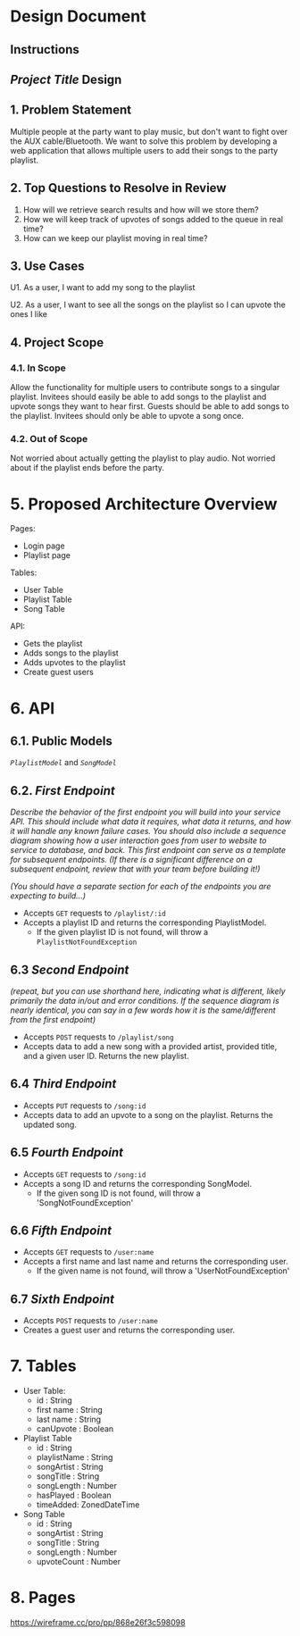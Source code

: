 # Design Document

## Instructions

## _Project Title_ Design

## 1. Problem Statement

Multiple people at the party want to play music, but don't want to fight over the AUX cable/Bluetooth. We want to solve this problem by developing a web application that allows multiple users to add their songs to the party playlist.

## 2. Top Questions to Resolve in Review

1. How will we retrieve search results and how will we store them?
2. How we will keep track of upvotes of songs added to the queue in real time?
3. How can we keep our playlist moving in real time?

## 3. Use Cases

U1.  As a user, I want to add my song to the playlist

U2.  As a user, I want to see all the songs on the playlist so I can upvote the ones I like

## 4. Project Scope

### 4.1. In Scope

Allow the functionality for multiple users to contribute songs to a singular playlist. Invitees should easily be able to add songs to the playlist and upvote songs they want to hear first. Guests should be able to add songs to the playlist. Invitees should only be able to upvote a song once.

### 4.2. Out of Scope

Not worried about actually getting the playlist to play audio. Not worried about if the playlist ends before the party.
# 5. Proposed Architecture Overview

Pages:
- Login page
- Playlist page

Tables:
- User Table
- Playlist Table
- Song Table

API:
- Gets the playlist
- Adds songs to the playlist
- Adds upvotes to the playlist
- Create guest users

# 6. API

## 6.1. Public Models

*`PlaylistModel`* and *`SongModel`*

## 6.2. _First Endpoint_

_Describe the behavior of the first endpoint you will build into your service API. This should include what data it requires, what data it returns, and how it will handle any known failure cases. You should also include a sequence diagram showing how a user interaction goes from user to website to service to database, and back. This first endpoint can serve as a template for subsequent endpoints. (If there is a significant difference on a subsequent endpoint, review that with your team before building it!)_

_(You should have a separate section for each of the endpoints you are expecting to build...)_
* Accepts `GET` requests to `/playlist/:id`
* Accepts a playlist ID and returns the corresponding PlaylistModel.
    * If the given playlist ID is not found, will throw a
      `PlaylistNotFoundException`

## 6.3 _Second Endpoint_

_(repeat, but you can use shorthand here, indicating what is different, likely primarily the data in/out and error conditions. If the sequence diagram is nearly identical, you can say in a few words how it is the same/different from the first endpoint)_

* Accepts `POST` requests to `/playlist/song`
* Accepts data to add a new song with a provided artist, provided title, and a given user
  ID. Returns the new playlist.

## 6.4 _Third Endpoint_

* Accepts `PUT` requests to `/song:id`
* Accepts data to add an upvote to a song on the playlist. Returns the updated song.

## 6.5 _Fourth Endpoint_

* Accepts `GET` requests to `/song:id`
* Accepts a song ID and returns the corresponding SongModel.
  * If the given song ID is not found, will throw a 'SongNotFoundException'

## 6.6 _Fifth Endpoint_

* Accepts `GET` requests to `/user:name`
* Accepts a first name and last name and returns the corresponding user.
    * If the given name is not found, will throw a 'UserNotFoundException'

## 6.7 _Sixth Endpoint_

* Accepts `POST` requests to `/user:name`
* Creates a guest user and returns the corresponding user.

# 7. Tables

- User Table:
  - id : String
  - first name : String
  - last name : String
  - canUpvote : Boolean
- Playlist Table
  - id : String
  - playlistName : String
  - songArtist : String
  - songTitle : String
  - songLength : Number
  - hasPlayed : Boolean
  - timeAdded: ZonedDateTime
- Song Table
  - id : String
  - songArtist : String
  - songTitle : String
  - songLength : Number
  - upvoteCount : Number


# 8. Pages

https://wireframe.cc/pro/pp/868e26f3c598098